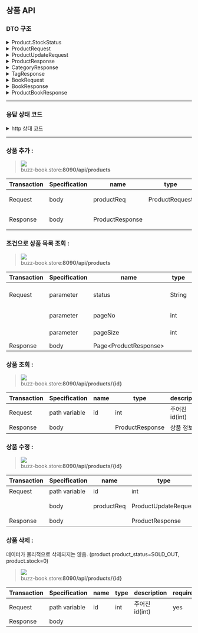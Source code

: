 ## 상품 API

### DTO 구조
<details>
<summary>
Product.StockStatus
</summary>

|name|type|description|
| --- | ---- | --- |
|SALE | String | 판매중 |
SOLD_OUT | String | 매진 (재입고 불확실) |
OUT_OF_STOCK | String | 재고 없음 |
</details>


<details>
<summary>
ProductRequest
</summary>

| name         | type       | description               | required |
| ------------ | ---------- | ------------------------- | ---- |
| stock        | int        | 재고량                    | 예   |
| productName  | String     | 상품명                    | 예   |
| description  | String     | 상품 설명                 | 아니오 |
| price        | int        | 가격                      | 예   |
| forwardDate  | String     | 날짜 (형식: YYYY-MM-DD)   | 아니오 |
| thumbnailPath| String     | 썸네일 이미지 경로        | 아니오 |
| stockStatus  | StockStatus(String)| 재고 상태                 | 예   |
| categoryId   | int        | 카테고리 ID               | 예   |
</details>

<details>
<summary>
ProductUpdateRequest
</summary>

| name          | type                  | description     | required |
| ------------- | --------------------- | -------------- | ---- |
| stock         | int                   | 재고량           | 예   |
| productName   | String                | 상품명           | 예   |
| description   | String                | 설명             | 아니오 |
| price         | int                   | 가격             | 예   |
| thumbnailPath | String                | 썸네일 이미지 경로  | 아니오 |
| stockStatus   | Product.StockStatus   | 재고 상태           | 예   |
| categoryId    | int                   | 카테고리 ID         | 예   |
</details>

<details>
<summary>
ProductResponse
</summary>

| name         | type                | description             | required |
| ------------ | ------------------- | ----------------------- | ---- |
| id           | int                 | 상품 ID                 | 예   |
| stock        | int                 | 재고량                  | 예   |
| productName  | String              | 상품명                  | 예   |
| description  | String              | 설명                    | 아니오 |
| price        | int                 | 가격                    | 예   |
| forwardDate  | LocalDate           | 날짜 (형식: YYYY-MM-DD) | 아니오 |
| score        | int                 | 점수                    | 아니오 |
| thumbnailPath| String              | 썸네일 이미지 경로      | 아니오 |
| stockStatus  | Product.StockStatus | 재고 상태               | 예   |
| category     | CategoryResponse    | 카테고리 정보           | 예   |
| tags         | List\<TagResponse\>   | 태그 리스트             | 아니오 |
</details>

<details>
<summary>
CategoryResponse
</summary>

| name            | type              | description     | 필수 |
| --------------- | ----------------- | --------------- | ---- |
| id              | int               | 카테고리 ID     | 예   |
| name            | String            | 카테고리 이름   | 예   |
| parentCategory  | CategoryResponse  | 상위 카테고리   | 아니오 |
</details>

<details>
<summary>
TagResponse
</summary>

| name            | type              | description     | 필수 |
| --------------- | ----------------- | --------------- | ---- |
| id              | int               | 태그 ID     | 예   |
| name            | String            | 태그 이름   | 예   |
</details>

<details>
<summary>
BookRequest
</summary>

| name         | type    | description                       | 필수 |
| ------------ | ------- | --------------------------------- | ---- |
| title        | String  | 제목                              | 예   |
| description  | String  | 설명                              | 아니오 |
| isbn         | String  | ISBN 값                           | 예   |
| publisher    | String  | 출판사                            | 예   |
| publishDate  | String  | 날짜 (형식: YYYY-MM-DD)           | 아니오 |
| productId    | Integer | 상품 ID                           | 예   |
</details>

<details>
<summary>
BookResponse
</summary>

| name         | type            | description        | required |
| ------------ | --------------- | ------------------ | -------- |
| id           | long            | ID                 | 예       |
| title        | String          | 제목               | 예       |
| authors      | List\<String\>    | 저자 목록          | 예       |
| description  | String          | 설명               | 아니오   |
| isbn         | String          | ISBN 값            | 예       |
| publisher    | String          | 출판사             | 예       |
| publishDate  | LocalDate       | 출판 날짜          | 예       |
| product      | ProductResponse | 상품 정보          | 아니오   |

</details>

<details>
<summary>
ProductBookResponse
</summary>

| name    | type            | description  | required |
| ------- | --------------- | ------------ | -------- |
| product | ProductResponse | 상품 정보    | 예       |
| book    | BookResponse    | 책 정보      | 아니오   |

</details>




---

### 응답 상태 코드
<details>
<summary>http 상태 코드</summary>

| 상태 코드 | 설명                 | 응답 타입          |
| --------- | ------------------------- | ------------------- |
| 200       | 요청 성공 |         ProductResponse        |
|        |  |         CategoryResponse        |
|        |  |         TagResponse        |
|        |  |         BookResponse        |
|        |  |         ProductBookResponse        |
| 400       | 잘못된 데이터 타입으로 요청  |              |
| 404       | 없는 상품 요청  | String  |  |
| 409       | 이미 존재하는 id로 등록 요청  | String |

</details>

---




### 상품 추가 :

> ![](https://img.shields.io/static/v1?label=&message=POST&color=green) <br />
> buzz-book.store:**8090/api/products**

| Transaction | Specification | name      | type           | description                        | required |
|-------------|----------------|-----------|----------------|------------------------------------|----------|
| Request     | body           | productReq| ProductRequest | 추가할 상품의 정보 | yes      |
| Response    | body           | ProductResponse |          | 추가된 상품의 정보   |          |





### 조건으로 상품 목록 조회 :

> ![](https://img.shields.io/static/v1?label=&message=GET&color=blue) <br />
> buzz-book.store:**8090/api/products**


| Transaction | Specification | name | type | desciption | required |
| -- | -- | -- | -- | -- | -- |
| Request | parameter | status | String | Available values : Product.status | no |
| | parameter | pageNo | int | Default value : 0 | no |
| | parameter | pageSize | int | Default value : 10 | no |
| Response | body | Page\<ProductResponse\> |  |



### 상품 조회 :

> ![](https://img.shields.io/static/v1?label=&message=GET&color=blue) <br />
> buzz-book.store:**8090/api/products/{id}**

| Transaction | Specification | name | type | description            | required |
|-------------|----------------|------|------|------------------------|----------|
| Request     | path variable  | id   | int  | 주어진 id(int)         | yes      |
| Response    | body           |      | ProductResponse | 상품 정보 |          |


### 상품 수정 :

> ![](https://img.shields.io/static/v1?label=&message=PUT&color=orange) <br />
> buzz-book.store:**8090/api/products/{id}**

| Transaction | Specification | name        | type                | description                    | required |
|-------------|----------------|-------------|---------------------|--------------------------------|----------|
| Request     | path variable  | id          | int                 | 주어진 id(int)                 | yes      |
|             | body           | productReq  | ProductUpdateRequest| 업데이트할 상품 정보(ProductUpdateRequest) | yes      |
| Response    | body           |             | ProductResponse     | 업데이트된 상품 정보           |          |


### 상품 삭제 :

데이터가 물리적으로 삭제되지는 않음.
(product.product_status=SOLD_OUT, product.stock=0)

> ![](https://img.shields.io/static/v1?label=&message=DELETE&color=red) <br />
> buzz-book.store:**8090/api/products/{id}**

| Transaction | Specification | name | type | description            | required |
|-------------|----------------|------|------|------------------------|----------|
| Request     | path variable  | id   | int  | 주어진 id(int)         | yes      |
| Response    | body           |      |      |                        |          |



